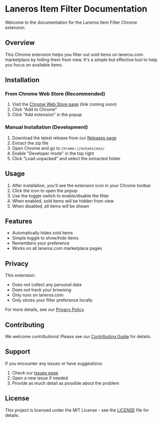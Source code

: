 # Laneros Item Filter Documentation

Welcome to the documentation for the Laneros Item Filter Chrome extension.

## Overview

This Chrome extension helps you filter out sold items on laneros.com marketplace by hiding them from view. It's a simple but effective tool to help you focus on available items.

## Installation

### From Chrome Web Store (Recommended)

1. Visit the [Chrome Web Store page](#) (link coming soon)
2. Click "Add to Chrome"
3. Click "Add extension" in the popup

### Manual Installation (Development)

1. Download the latest release from our [Releases page](https://github.com/yourusername/laneros-item-filter/releases)
2. Extract the zip file
3. Open Chrome and go to `chrome://extensions/`
4. Enable "Developer mode" in the top right
5. Click "Load unpacked" and select the extracted folder

## Usage

1. After installation, you'll see the extension icon in your Chrome toolbar
2. Click the icon to open the popup
3. Use the toggle switch to enable/disable the filter
4. When enabled, sold items will be hidden from view
5. When disabled, all items will be shown

## Features

- Automatically hides sold items
- Simple toggle to show/hide items
- Remembers your preference
- Works on all laneros.com marketplace pages

## Privacy

This extension:
- Does not collect any personal data
- Does not track your browsing
- Only runs on laneros.com
- Only stores your filter preference locally

For more details, see our [Privacy Policy](../PRIVACY.md).

## Contributing

We welcome contributions! Please see our [Contributing Guide](../CONTRIBUTING.md) for details.

## Support

If you encounter any issues or have suggestions:
1. Check our [Issues page](https://github.com/yourusername/laneros-item-filter/issues)
2. Open a new issue if needed
3. Provide as much detail as possible about the problem

## License

This project is licensed under the MIT License - see the [LICENSE](../LICENSE) file for details. 